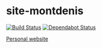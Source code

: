 # site-montdenis

[![Build Status](https://travis-ci.org/ViBiOh/site-montdenis.svg?branch=master)](https://travis-ci.org/ViBiOh/site-montdenis)
[![Dependabot Status](https://api.dependabot.com/badges/status?host=github&repo=ViBiOh/site-montdenis)](https://dependabot.com)

[Personal website](https://pension-montdenis.fr)

